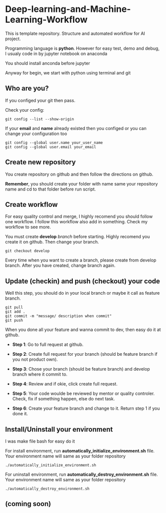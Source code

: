 # Deep-learning-and-Machine-Learning-Workflow

This is template repository. Structure and automated workflow for AI project.

Programming language is **python**. However for easy test, demo and debug, I usualy code in by <a ref="https://jupyter.org/install">jupyter notebook</a> on <a ref="https://docs.anaconda.com/anaconda/install/">anaconda</a>

You should install anconda before jupyter

Anyway for begin, we start with python using terminal and git

## Who are you?

If  you configed your git then pass.

Check your config:

    git config --list --show-origin

If your **email** and **name** already existed then you configed or you can change your configuration too

    git config --global user.name your_user_name
    git config --global user.email your_email

## Create new repository

You create repository on github and then follow the directions on github. 

**Remember**, you should create your folder with name same your repository name and cd to that folder before run script.

## Create workflow

For easy quality control and merge, I highly recomend you should follow one workflow. I follow this <a ref="https://nvie.com/posts/a-successful-git-branching-model/">workflow</a> also add in something. Check my workflow to see more.

You must create **develop** *branch* before starting. Highly recomend you create it on github. Then change your branch.

    git checkout develop

Every time when you want to create a branch, please create from develop
branch. After you have created, change branch again.

## Update (checkin) and push (checkout) your code

Well this step, you should do in your local branch or maybe it call as feature branch.

    git pull
    git add .
    git commit -m "message/ description when commit"
    git push

When you done all your feature and wanna commit to dev, then easy do it at github.

* **Step 1**: Go to full request at github.

* **Step 2**: Create full request for your branch (should be feature branch if you not product own).

* **Step 3**: Chose your branch (should be feature branch) and develop branch where it commit to.

* **Step 4**: Review and if okie, click create full request.

* **Step 5**: Your code woulde be reviewed by mentor or quality controler. Check, fix if something happen, else do next task.

* **Step 6**: Create your feature branch and change to it. Return step 1 if you done it.

## Install/Uninstall your environment

I was make file bash for easy do it

For install environment, run **automatically_initialize_environment.sh** file. Your environment name will same as your folder repository

    ./automatically_initialize_environment.sh

For uninstall environment, run **automatically_destroy_environment.sh** file. Your environment name will same as your folder repository

    ./automatically_destroy_environment.sh

## (coming soon)